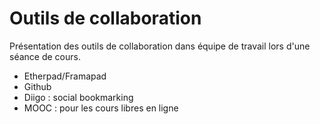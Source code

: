 # Outils de collaboration

Présentation des outils de collaboration dans équipe de travail lors d'une séance de cours.
- Etherpad/Framapad 
- Github 
- Diigo : social bookmarking
- MOOC : pour les cours libres en ligne
